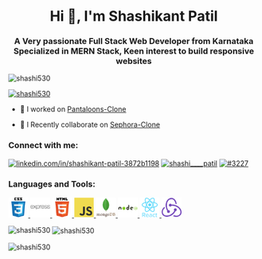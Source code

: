 <h1 align="center">Hi 👋, I'm Shashikant Patil</h1>
<h3 align="center">A Very passionate Full Stack Web Developer from Karnataka Specialized in MERN Stack, Keen interest to build responsive websites</h3>

<p align="left"> <img src="https://komarev.com/ghpvc/?username=shashi530&label=Profile%20views&color=0e75b6&style=flat" alt="shashi530" /> </p>

<p align="left"> <a href="https://github.com/ryo-ma/github-profile-trophy"><img src="https://github-profile-trophy.vercel.app/?username=shashi530" alt="shashi530" /></a> </p>

- 🔭 I worked on [Pantaloons-Clone](https://niks14041.github.io/Pantloons-clone/homepage.html)

- 👯 I Recently collaborate on [Sephora-Clone](https://clever-banach-bb22fa.netlify.app/)

<h3 align="left">Connect with me:</h3>
<p align="left">
<a href="https://linkedin.com/in/linkedin.com/in/shashikant-patil-3872b1198" target="blank"><img align="center" src="https://raw.githubusercontent.com/rahuldkjain/github-profile-readme-generator/master/src/images/icons/Social/linked-in-alt.svg" alt="linkedin.com/in/shashikant-patil-3872b1198" height="30" width="40" /></a>
<a href="https://instagram.com/shashi____patil" target="blank"><img align="center" src="https://raw.githubusercontent.com/rahuldkjain/github-profile-readme-generator/master/src/images/icons/Social/instagram.svg" alt="shashi____patil" height="30" width="40" /></a>
<a href="https://discord.gg/#3227" target="blank"><img align="center" src="https://raw.githubusercontent.com/rahuldkjain/github-profile-readme-generator/master/src/images/icons/Social/discord.svg" alt="#3227" height="30" width="40" /></a>
</p>

<h3 align="left">Languages and Tools:</h3>
<p align="left"> <a href="https://www.w3schools.com/css/" target="_blank" rel="noreferrer"> <img src="https://raw.githubusercontent.com/devicons/devicon/master/icons/css3/css3-original-wordmark.svg" alt="css3" width="40" height="40"/> </a> <a href="https://expressjs.com" target="_blank" rel="noreferrer"> <img src="https://raw.githubusercontent.com/devicons/devicon/master/icons/express/express-original-wordmark.svg" alt="express" width="40" height="40"/> </a> <a href="https://www.w3.org/html/" target="_blank" rel="noreferrer"> <img src="https://raw.githubusercontent.com/devicons/devicon/master/icons/html5/html5-original-wordmark.svg" alt="html5" width="40" height="40"/> </a> <a href="https://developer.mozilla.org/en-US/docs/Web/JavaScript" target="_blank" rel="noreferrer"> <img src="https://raw.githubusercontent.com/devicons/devicon/master/icons/javascript/javascript-original.svg" alt="javascript" width="40" height="40"/> </a> <a href="https://www.mongodb.com/" target="_blank" rel="noreferrer"> <img src="https://raw.githubusercontent.com/devicons/devicon/master/icons/mongodb/mongodb-original-wordmark.svg" alt="mongodb" width="40" height="40"/> </a> <a href="https://nodejs.org" target="_blank" rel="noreferrer"> <img src="https://raw.githubusercontent.com/devicons/devicon/master/icons/nodejs/nodejs-original-wordmark.svg" alt="nodejs" width="40" height="40"/> </a> <a href="https://reactjs.org/" target="_blank" rel="noreferrer"> <img src="https://raw.githubusercontent.com/devicons/devicon/master/icons/react/react-original-wordmark.svg" alt="react" width="40" height="40"/> </a> <a href="https://redux.js.org" target="_blank" rel="noreferrer"> <img src="https://raw.githubusercontent.com/devicons/devicon/master/icons/redux/redux-original.svg" alt="redux" width="40" height="40"/> </a> </p>

<p><img align="left" src="https://github-readme-stats.vercel.app/api/top-langs?username=shashi530&show_icons=true&locale=en&layout=compact" alt="shashi530" /></p>

<p>&nbsp;<img align="center" src="https://github-readme-stats.vercel.app/api?username=shashi530&show_icons=true&locale=en" alt="shashi530" /></p>

<p><img align="center" src="https://github-readme-streak-stats.herokuapp.com/?user=shashi530&" alt="shashi530" /></p>

